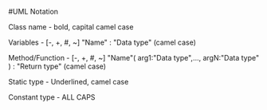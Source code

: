 #UML Notation

Class name - bold, capital camel case

Variables - [-, +, #, ~] "Name" : "Data type" (camel case)

Method/Function - [-, +, #, ~] "Name"( arg1:"Data type",..., argN:"Data type" ) : "Return type" (camel case)

Static type - Underlined, camel case

Constant type - ALL CAPS
